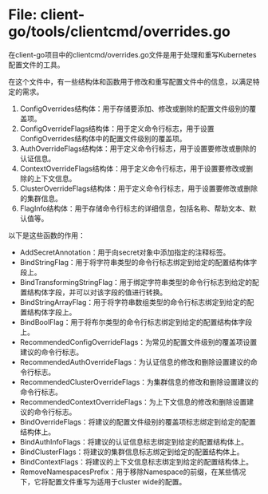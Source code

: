 # File: client-go/tools/clientcmd/overrides.go

在client-go项目中的clientcmd/overrides.go文件是用于处理和重写Kubernetes配置文件的工具。

在这个文件中，有一些结构体和函数用于修改和重写配置文件中的信息，以满足特定的需求。

1. ConfigOverrides结构体：用于存储要添加、修改或删除的配置文件级别的覆盖项。
2. ConfigOverrideFlags结构体：用于定义命令行标志，用于设置ConfigOverrides结构体中的配置文件级别的覆盖项。
3. AuthOverrideFlags结构体：用于定义命令行标志，用于设置要修改或删除的认证信息。
4. ContextOverrideFlags结构体：用于定义命令行标志，用于设置要修改或删除的上下文信息。
5. ClusterOverrideFlags结构体：用于定义命令行标志，用于设置要修改或删除的集群信息。
6. FlagInfo结构体：用于存储命令行标志的详细信息，包括名称、帮助文本、默认值等。

以下是这些函数的作用：

- AddSecretAnnotation：用于向secret对象中添加指定的注释标签。
- BindStringFlag：用于将字符串类型的命令行标志绑定到给定的配置结构体字段上。
- BindTransformingStringFlag：用于绑定字符串类型的命令行标志到给定的配置结构体字段，并可以对该字段的值进行转换。
- BindStringArrayFlag：用于将字符串数组类型的命令行标志绑定到给定的配置结构体字段上。
- BindBoolFlag：用于将布尔类型的命令行标志绑定到给定的配置结构体字段上。
- RecommendedConfigOverrideFlags：为常见的配置文件级别的覆盖项设置建议的命令行标志。
- RecommendedAuthOverrideFlags：为认证信息的修改和删除设置建议的命令行标志。
- RecommendedClusterOverrideFlags：为集群信息的修改和删除设置建议的命令行标志。
- RecommendedContextOverrideFlags：为上下文信息的修改和删除设置建议的命令行标志。
- BindOverrideFlags：将建议的配置文件级别的覆盖项标志绑定到给定的配置结构体上。
- BindAuthInfoFlags：将建议的认证信息标志绑定到给定的配置结构体上。
- BindClusterFlags：将建议的集群信息标志绑定到给定的配置结构体上。
- BindContextFlags：将建议的上下文信息标志绑定到给定的配置结构体上。
- RemoveNamespacesPrefix：用于移除Namespace的前缀，在某些情况下，它将配置文件重写为适用于cluster wide的配置。

